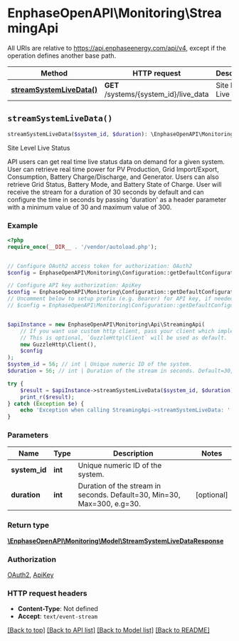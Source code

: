 # EnphaseOpenAPI\Monitoring\StreamingApi

All URIs are relative to https://api.enphaseenergy.com/api/v4, except if the operation defines another base path.

| Method | HTTP request | Description |
| ------------- | ------------- | ------------- |
| [**streamSystemLiveData()**](StreamingApi.md#streamSystemLiveData) | **GET** /systems/{system_id}/live_data | Site Level Live Status |


## `streamSystemLiveData()`

```php
streamSystemLiveData($system_id, $duration): \EnphaseOpenAPI\Monitoring\Model\StreamSystemLiveDataResponse
```

Site Level Live Status

API users can get real time live status data on demand for a given system. User can retrieve real time power for PV Production, Grid Import/Export, Consumption, Battery Charge/Discharge, and Generator. Users can also retrieve Grid Status, Battery Mode, and Battery State of Charge. User will receive the stream for a duration of 30 seconds by default and can configure the time in seconds by passing 'duration' as a header parameter with a minimum value of 30 and maximum value of 300.

### Example

```php
<?php
require_once(__DIR__ . '/vendor/autoload.php');


// Configure OAuth2 access token for authorization: OAuth2
$config = EnphaseOpenAPI\Monitoring\Configuration::getDefaultConfiguration()->setAccessToken('YOUR_ACCESS_TOKEN');

// Configure API key authorization: ApiKey
$config = EnphaseOpenAPI\Monitoring\Configuration::getDefaultConfiguration()->setApiKey('key', 'YOUR_API_KEY');
// Uncomment below to setup prefix (e.g. Bearer) for API key, if needed
// $config = EnphaseOpenAPI\Monitoring\Configuration::getDefaultConfiguration()->setApiKeyPrefix('key', 'Bearer');


$apiInstance = new EnphaseOpenAPI\Monitoring\Api\StreamingApi(
    // If you want use custom http client, pass your client which implements `GuzzleHttp\ClientInterface`.
    // This is optional, `GuzzleHttp\Client` will be used as default.
    new GuzzleHttp\Client(),
    $config
);
$system_id = 56; // int | Unique numeric ID of the system.
$duration = 56; // int | Duration of the stream in seconds. Default=30, Min=30, Max=300, e.g=30.

try {
    $result = $apiInstance->streamSystemLiveData($system_id, $duration);
    print_r($result);
} catch (Exception $e) {
    echo 'Exception when calling StreamingApi->streamSystemLiveData: ', $e->getMessage(), PHP_EOL;
}
```

### Parameters

| Name | Type | Description  | Notes |
| ------------- | ------------- | ------------- | ------------- |
| **system_id** | **int**| Unique numeric ID of the system. | |
| **duration** | **int**| Duration of the stream in seconds. Default&#x3D;30, Min&#x3D;30, Max&#x3D;300, e.g&#x3D;30. | [optional] |

### Return type

[**\EnphaseOpenAPI\Monitoring\Model\StreamSystemLiveDataResponse**](../Model/StreamSystemLiveDataResponse.md)

### Authorization

[OAuth2](../../README.md#OAuth2), [ApiKey](../../README.md#ApiKey)

### HTTP request headers

- **Content-Type**: Not defined
- **Accept**: `text/event-stream`

[[Back to top]](#) [[Back to API list]](../../README.md#endpoints)
[[Back to Model list]](../../README.md#models)
[[Back to README]](../../README.md)
